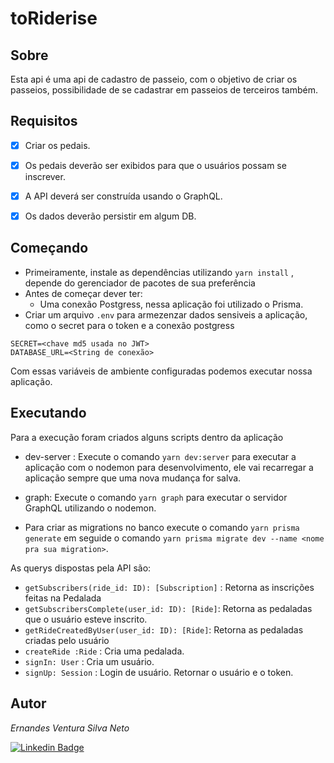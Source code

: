 # toRiderise 

## Sobre
Esta api é uma api de cadastro de passeio, com o objetivo de criar os passeios, possibilidade de se cadastrar em passeios de terceiros também. 
<br>

## Requisitos
- [x] Criar os pedais.

- [x] Os pedais deverão ser exibidos para que o usuários possam se inscrever.

- [x] A API deverá ser construída usando o GraphQL.

- [x] Os dados deverão persistir em algum DB.



## Começando
- Primeiramente, instale as dependências utilizando ```yarn install``` , depende do gerenciador de pacotes de sua preferência
- Antes de começar dever ter:
    - Uma conexão Postgress, nessa aplicação foi utilizado o Prisma.   
- Criar um arquivo ```.env``` para armezenzar dados sensiveis a aplicação, como o secret para o token e a conexão postgress
```.env
SECRET=<chave md5 usada no JWT>
DATABASE_URL=<String de conexão>
```
Com essas variáveis de ambiente configuradas podemos executar nossa aplicação. 

## Executando
Para a execução foram criados alguns scripts dentro da aplicação
- dev-server : Execute  o comando ```yarn dev:server``` para executar a aplicação com o nodemon para desenvolvimento, ele vai recarregar a aplicação sempre que uma nova mudança for salva.

- graph: Execute o comando ```yarn graph```  para executar o servidor GraphQL utilizando o nodemon.

- Para criar as migrations no banco execute o comando ```yarn prisma generate``` em seguide o comando ```yarn prisma migrate dev --name <nome pra sua migration>```.

As querys dispostas pela API são:
- ```getSubscribers(ride_id: ID): [Subscription]``` : Retorna as inscrições feitas na Pedalada
- ```getSubscribersComplete(user_id: ID): [Ride]```: Retorna as pedaladas que o usuário esteve inscrito.
- ```getRideCreatedByUser(user_id: ID): [Ride]```: Retorna as pedaladas criadas pelo usuário
- ```createRide :Ride``` : Cria uma pedalada.
- ```signIn: User``` : Cria um usuário.
- ```signUp: Session``` : Login de usuário. Retornar o usuário e o token.


## Autor
*Ernandes Ventura Silva Neto*

[![Linkedin Badge](https://img.shields.io/badge/-Ernandes%20Ventura-6633cc?style=flat-square&logo=Linkedin&logoColor=black&link=https://www.linkedin.com/in/guilherme-ventura-703612150/)](https://www.linkedin.com/in/ernandes-ventura-892a88119/)
